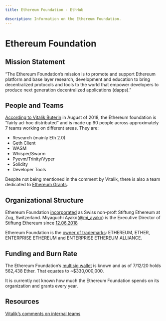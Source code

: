 ```yaml
---
title: Ethereum Foundation - EthHub

description: Information on the Ethereum Foundation.
---
```


# Ethereum Foundation

## Mission Statement
“The Ethereum Foundation’s mission is to promote and support Ethereum platform and base layer research, development and education to bring decentralized protocols and tools to the world that empower developers to produce next generation decentralized applications (dapps).”

## People and Teams
[According to Vitalik Buterin](https://www.reddit.com/r/ethereum/comments/95h4io/how_many_people_work_for_ethereum_foundation/e3sv72e/) in August of 2018, the Ethereum foundation is “fairly ad-hoc distributed” and is made up 90 people across approximately 7 teams working on different areas. They are:

* Research (mainly Eth 2.0)
* Geth Client
* WASM
* Whisper/Swarm
* Pyevm/Trinity/Vyper
* Solidity
* Developer Tools

Despite not being mentioned in the comment by Vitalik, there is also a team dedicated to [Ethereum Grants](https://blog.ethereum.org/2018/10/15/ethereum-foundation-grants-update-wave-4/).

## Organizational Structure

Ethereum Foundation [incorporated](https://www.zefix.ch/en/search/entity/list/firm/1188682?name=ethereum) as Swiss non-proft Stiftung Ethereum at Zug, Switzerland. Miyaguchi Ayako([@mi_ayako](https://twitter.com/mi_ayako)) is the Executive Director of Stiftung Ethereum since [12.06.2018](https://zg.chregister.ch/cr-portal/auszug/auszug.xhtml;jsessionid=d7b0bdd517c1686815002cfec81c?uid=CHE-292.124.800#)

Ethereum Foundation is the [owner of trademarks](https://trademarks.justia.com/owners/stiftung-ethereum-foundation-ethereum-3479392/): ETHEREUM, ETHER, ENTERPRISE ETHEREUM and ENTERPRISE ETHEREUM ALLIANCE.


## Funding and Burn Rate

The Ethereum Foundation’s [multisig wallet](https://etherscan.io/address/0xde0b295669a9fd93d5f28d9ec85e40f4cb697bae) is known and as of 7/12/20 holds 562,438 Ether. That equates to ~$330,000,000.

It is currently not known how much the Ethereum Foundation spends on its organization and grants every year.

## Resources
[Vitalik’s comments on internal teams](https://www.reddit.com/r/ethereum/comments/95h4io/how_many_people_work_for_ethereum_foundation/e3sv72e/)
